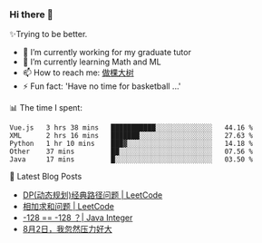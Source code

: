 ### Hi there 👋

✨Trying to be better.

<!--
- 😄 Pronouns: ...
- 👯 I’m looking to collaborate on ...
- 🤔 I’m looking for help with ...
- 💬 Ask me about ...
-->

- 🔭 I’m currently working for my graduate tutor
- 🌱 I’m currently learning Math and ML
- 📫 How to reach me: [做棵大树](https://beatree.cn)
- ⚡ Fun fact: 'Have no time for basketball ...'

📊 The time I spent:

<!--START_SECTION:waka-->
```text
Vue.js   3 hrs 38 mins   ███████████░░░░░░░░░░░░░░   44.16 % 
XML      2 hrs 16 mins   ███████░░░░░░░░░░░░░░░░░░   27.63 % 
Python   1 hr 10 mins    ███▓░░░░░░░░░░░░░░░░░░░░░   14.18 % 
Other    37 mins         ██░░░░░░░░░░░░░░░░░░░░░░░   07.56 % 
Java     17 mins         █░░░░░░░░░░░░░░░░░░░░░░░░   03.50 % 
```
<!--END_SECTION:waka-->

👀 Latest Blog Posts

<!-- BLOG-POST-LIST:START -->
- [DP(动态规划)经典路径问题 | LeetCode](https://beatree.cn/dp%e5%8a%a8%e6%80%81%e8%a7%84%e5%88%92%e7%bb%8f%e5%85%b8%e8%b7%af%e5%be%84%e9%97%ae%e9%a2%98-leetcode.html)
- [相加求和问题 | LeetCode](https://beatree.cn/%e7%9b%b8%e5%8a%a0%e6%b1%82%e5%92%8c%e9%97%ae%e9%a2%98-leetcode.html)
- [-128 == -128 ？| Java Integer](https://beatree.cn/128-128-%ef%bc%9f-java-integer.html)
- [8月2日，我忽然压力好大](http://mortal.beatree.cn/8%e6%9c%882%e6%97%a5%ef%bc%8c%e6%88%91%e5%bf%bd%e7%84%b6%e5%8e%8b%e5%8a%9b%e5%a5%bd%e5%a4%a7.html)
<!-- BLOG-POST-LIST:END -->
